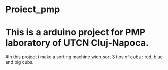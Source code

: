 # Proiect_pmp
# This is a arduino project for PMP laboratory of UTCN Cluj-Napoca.
#In this project i make a sorting machine wich sort 3 tips of cubs : red, blue and big cubs.
